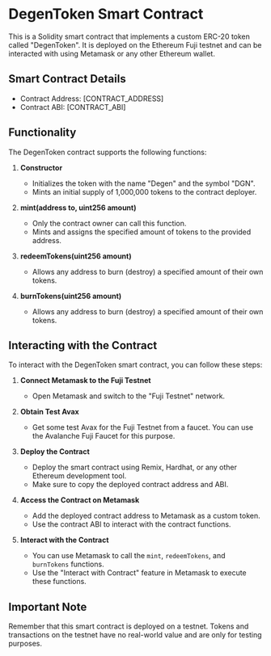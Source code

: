 # DegenToken Smart Contract

This is a Solidity smart contract that implements a custom ERC-20 token called "DegenToken". It is deployed on the Ethereum Fuji testnet and can be interacted with using Metamask or any other Ethereum wallet.

## Smart Contract Details

- Contract Address: [CONTRACT_ADDRESS]
- Contract ABI: [CONTRACT_ABI]

## Functionality

The DegenToken contract supports the following functions:

1. **Constructor**
   - Initializes the token with the name "Degen" and the symbol "DGN".
   - Mints an initial supply of 1,000,000 tokens to the contract deployer.

2. **mint(address to, uint256 amount)**
   - Only the contract owner can call this function.
   - Mints and assigns the specified amount of tokens to the provided address.

3. **redeemTokens(uint256 amount)**
   - Allows any address to burn (destroy) a specified amount of their own tokens.

4. **burnTokens(uint256 amount)**
   - Allows any address to burn (destroy) a specified amount of their own tokens.

## Interacting with the Contract

To interact with the DegenToken smart contract, you can follow these steps:

1. **Connect Metamask to the Fuji Testnet**
   - Open Metamask and switch to the "Fuji Testnet" network.

2. **Obtain Test Avax**
   - Get some test Avax for the Fuji Testnet from a faucet. You can use the Avalanche Fuji Faucet for this purpose.

3. **Deploy the Contract**
   - Deploy the smart contract using Remix, Hardhat, or any other Ethereum development tool.
   - Make sure to copy the deployed contract address and ABI.

4. **Access the Contract on Metamask**
   - Add the deployed contract address to Metamask as a custom token.
   - Use the contract ABI to interact with the contract functions.

5. **Interact with the Contract**
   - You can use Metamask to call the `mint`, `redeemTokens`, and `burnTokens` functions.
   - Use the "Interact with Contract" feature in Metamask to execute these functions.

## Important Note

Remember that this smart contract is deployed on a testnet. Tokens and transactions on the testnet have no real-world value and are only for testing purposes.


